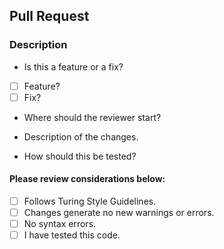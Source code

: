 ## Pull Request <br>

### Description

* Is this a feature or a fix?
- [ ] Feature? <br>
- [ ] Fix? <br>

* Where should the reviewer start?


* Description of the changes. 


* How should this be tested?


#### Please review considerations below:

- [ ] Follows Turing Style Guidelines.<br>
- [ ] Changes generate no new warnings or errors.<br>
- [ ] No syntax errors.<br>
- [ ] I have tested this code.